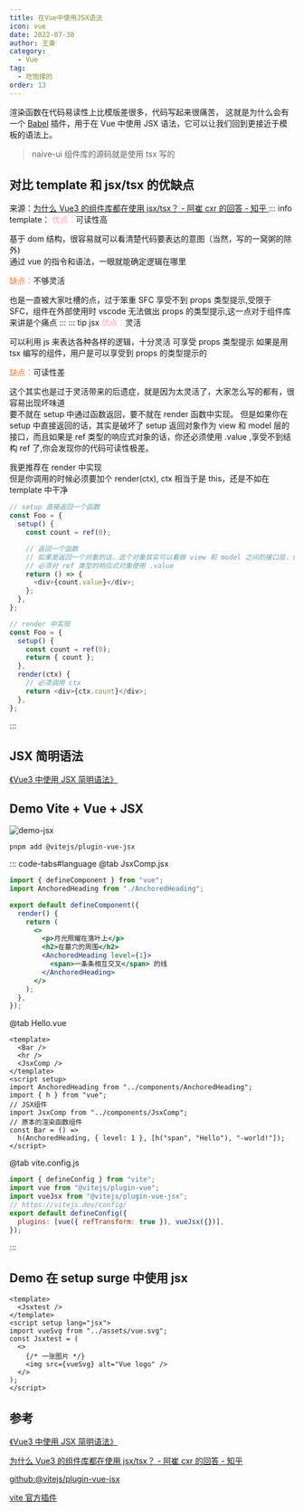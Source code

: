 ```yaml
---
title: 在Vue中使用JSX语法
icon: vue
date: 2022-07-30
author: 王東
category:
  - Vue
tag:
  - 吃饱撑的
order: 13
---
```


渲染函数在代码易读性上比模版差很多，代码写起来很痛苦，
这就是为什么会有一个 <a href="https://github.com/vuejs/babel-plugin-jsx">Babel</a> 插件，用于在 Vue 中使用 JSX 语法，它可以让我们回到更接近于模板的语法上。

> naive-ui 组件库的源码就是使用 tsx 写的

## 对比 template 和 jsx/tsx 的优缺点

来源：[为什么 Vue3 的组件库都在使用 jsx/tsx？ - 阿崔 cxr 的回答 - 知乎 ](https://www.zhihu.com/question/436260027/answer/1661092534)
::: info template：
<span class="pink">优点：</span>可读性高

基于 dom 结构，很容易就可以看清楚代码要表达的意图（当然，写的一窝粥的除外)  
通过 vue 的指令和语法，一眼就能确定逻辑在哪里

<span class="blh">缺点：</span>不够灵活

也是一直被大家吐槽的点，过于笨重
SFC 享受不到 props 类型提示,受限于 SFC，组件在外部使用时 vscode 无法做出 props 的类型提示,这一点对于组件库来讲是个痛点
:::
::: tip jsx
<span class="pink">优点：</span>灵活

可以利用 js 来表达各种各样的逻辑，十分灵活
可享受 props 类型提示
如果是用 tsx 编写的组件，用户是可以享受到 props 的类型提示的

<span class="blh">缺点：</span>可读性差

这个其实也是过于灵活带来的后遗症，就是因为太灵活了，大家怎么写的都有，很容易出现坏味道  
要不就在 setup 中通过函数返回，要不就在 render 函数中实现。
但是如果你在 setup 中直接返回的话，其实是破坏了 setup 返回对象作为 view 和 model 层的接口，而且如果是 ref 类型的响应式对象的话，你还必须使用 .value ,享受不到结构 ref 了,你会发现你的代码可读性极差。

我更推荐在 render 中实现  
但是你调用的时候必须要加个 render(ctx), ctx 相当于是 this，还是不如在 template 中干净

```js
// setup 直接返回一个函数
const Foo = {
  setup() {
    const count = ref(0);

    // 返回一个函数
    // 如果是返回一个对象的话，这个对象其实可以看做 view 和 model 之间的接口层，但是返回一个函数的话，就破坏了
    // 必须对 ref 类型的响应式对象使用 .value
    return () => {
      <div>{count.value}</div>;
    };
  },
};
```

```js
// render 中实现
const Foo = {
  setup() {
    const count = ref(0);
    return { count };
  },
  render(ctx) {
    // 必须调用 ctx
    return <div>{ctx.count}</div>;
  },
};
```

:::

## JSX 简明语法

[《Vue3 中使用 JSX 简明语法》](https://juejin.cn/post/7114063575122984973)

## Demo Vite + Vue + JSX

![demo-jsx](https://riddler.oss-cn-shanghai.aliyuncs.com/blog/20220731000050.png)

```
pnpm add @vitejs/plugin-vue-jsx
```

::: code-tabs#language
@tab JsxComp.jsx

```jsx
import { defineComponent } from "vue";
import AnchoredHeading from "./AnchoredHeading";

export default defineComponent({
  render() {
    return (
      <>
        <p>月光照耀在落叶上</p>
        <h2>在墓穴的周围</h2>
        <AnchoredHeading level={1}>
          <span>一条条相互交叉</span> 的线
        </AnchoredHeading>
      </>
    );
  },
});
```

@tab Hello.vue

```vue
<template>
  <Bar />
  <hr />
  <JsxComp />
</template>
<script setup>
import AnchoredHeading from "../components/AnchoredHeading";
import { h } from "vue";
// JSX组件
import JsxComp from "../components/JsxComp";
// 原本的渲染函数组件
const Bar = () =>
  h(AnchoredHeading, { level: 1 }, [h("span", "Hello"), "-world!"]);
</script>
```

@tab vite.config.js

```js
import { defineConfig } from "vite";
import vue from "@vitejs/plugin-vue";
import vueJsx from "@vitejs/plugin-vue-jsx";
// https://vitejs.dev/config/
export default defineConfig({
  plugins: [vue({ refTransform: true }), vueJsx({})],
});
```

:::

## Demo 在 setup surge 中使用 jsx

```vue
<template>
  <Jsxtest />
</template>
<script setup lang="jsx">
import vueSvg from "../assets/vue.svg";
const Jsxtest = (
  <>
    {/* 一张图片 */}
    <img src={vueSvg} alt="Vue logo" />
  </>
);
</script>
```

## 参考

[《Vue3 中使用 JSX 简明语法》](https://juejin.cn/post/7114063575122984973)

[为什么 Vue3 的组件库都在使用 jsx/tsx？ - 阿崔 cxr 的回答 - 知乎 ](https://www.zhihu.com/question/436260027/answer/1661092534)

[github:@vitejs/plugin-vue-jsx](https://github.com/vitejs/vite/tree/main/packages/plugin-vue-jsx)

[vite 官方插件](https://cn.vitejs.dev/plugins/)

<style>
  .pink {
    color: pink;
    font-weight: bolder;
  }
  .blh{
    color: #fc7930;
  }
</style>
